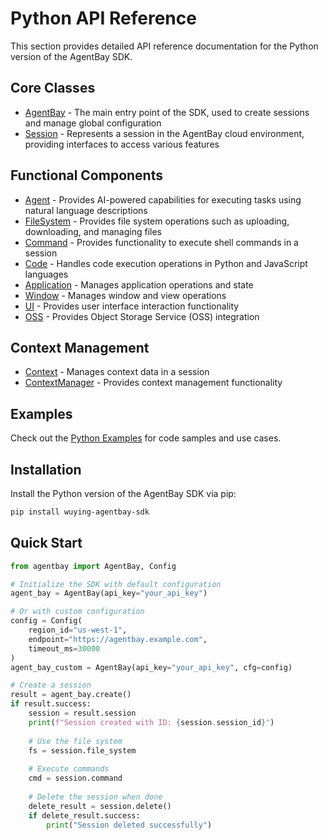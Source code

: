 # Python API Reference

This section provides detailed API reference documentation for the Python version of the AgentBay SDK.

## Core Classes

- [AgentBay](agentbay.md) - The main entry point of the SDK, used to create sessions and manage global configuration
- [Session](session.md) - Represents a session in the AgentBay cloud environment, providing interfaces to access various features

## Functional Components

- [Agent](agent.md) - Provides AI-powered capabilities for executing tasks using natural language descriptions
- [FileSystem](filesystem.md) - Provides file system operations such as uploading, downloading, and managing files
- [Command](command.md) - Provides functionality to execute shell commands in a session
- [Code](code.md) - Handles code execution operations in Python and JavaScript languages
- [Application](application.md) - Manages application operations and state
- [Window](window.md) - Manages window and view operations
- [UI](ui.md) - Provides user interface interaction functionality
- [OSS](oss.md) - Provides Object Storage Service (OSS) integration

## Context Management

- [Context](context.md) - Manages context data in a session
- [ContextManager](context-manager.md) - Provides context management functionality

## Examples

Check out the [Python Examples](../../examples/python/) for code samples and use cases.

## Installation

Install the Python version of the AgentBay SDK via pip:

```bash
pip install wuying-agentbay-sdk
```

## Quick Start

```python
from agentbay import AgentBay, Config

# Initialize the SDK with default configuration
agent_bay = AgentBay(api_key="your_api_key")

# Or with custom configuration
config = Config(
    region_id="us-west-1",
    endpoint="https://agentbay.example.com", 
    timeout_ms=30000
)
agent_bay_custom = AgentBay(api_key="your_api_key", cfg=config)

# Create a session
result = agent_bay.create()
if result.success:
    session = result.session
    print(f"Session created with ID: {session.session_id}")
    
    # Use the file system
    fs = session.file_system
    
    # Execute commands
    cmd = session.command
    
    # Delete the session when done
    delete_result = session.delete()
    if delete_result.success:
        print("Session deleted successfully")
``` 